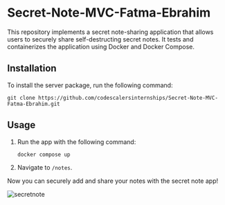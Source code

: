 # Secret-Note-MVC-Fatma-Ebrahim

This repository implements a secret note-sharing application that allows users to securely share self-destructing secret notes. It tests and containerizes the application using Docker and Docker Compose.

## Installation

To install the server package, run the following command:

```shell
git clone https://github.com/codescalersinternships/Secret-Note-MVC-Fatma-Ebrahim.git
```

## Usage

1. Run the app with the following command:
   ```shell
   docker compose up
   ```
2. Navigate to `/notes`.


Now you can securely add and share your notes with the secret note app!


![secretnote](https://github.com/user-attachments/assets/f594cf0f-3294-48a9-9ee2-14fa30bc9444)
